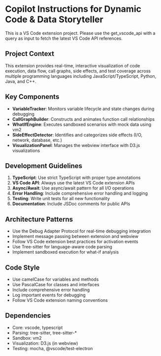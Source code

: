 <!-- Use this file to provide workspace-specific custom instructions to Copilot. For more details, visit https://code.visualstudio.com/docs/copilot/copilot-customization#_use-a-githubcopilotinstructionsmd-file -->

# Copilot Instructions for Dynamic Code & Data Storyteller

This is a VS Code extension project. Please use the get_vscode_api with a query as input to fetch the latest VS Code API references.

## Project Context

This extension provides real-time, interactive visualization of code execution, data flow, call graphs, side effects, and test coverage across multiple programming languages including JavaScript/TypeScript, Python, Java, and C++.

## Key Components

- **VariableTracker**: Monitors variable lifecycle and state changes during debugging
- **CallGraphBuilder**: Constructs and animates function call relationships  
- **WhatIfEngine**: Executes sandboxed scenarios with mock data using vm2
- **SideEffectDetector**: Identifies and categorizes side effects (I/O, network, database, etc.)
- **VisualizationPanel**: Manages the webview interface with D3.js visualizations

## Development Guidelines

1. **TypeScript**: Use strict TypeScript with proper type annotations
2. **VS Code API**: Always use the latest VS Code extension APIs
3. **Async/Await**: Use async/await pattern for all I/O operations
4. **Error Handling**: Include comprehensive error handling and logging
5. **Testing**: Write unit tests for all new functionality
6. **Documentation**: Include JSDoc comments for public APIs

## Architecture Patterns

- Use the Debug Adapter Protocol for real-time debugging integration
- Implement message passing between extension and webview
- Follow VS Code extension best practices for activation events
- Use Tree-sitter for language-aware code parsing
- Implement sandboxed execution for what-if analysis

## Code Style

- Use camelCase for variables and methods
- Use PascalCase for classes and interfaces
- Include comprehensive error handling
- Log important events for debugging
- Follow VS Code extension naming conventions

## Dependencies

- Core: vscode, typescript
- Parsing: tree-sitter, tree-sitter-*
- Sandbox: vm2
- Visualization: D3.js (in webview)
- Testing: mocha, @vscode/test-electron

